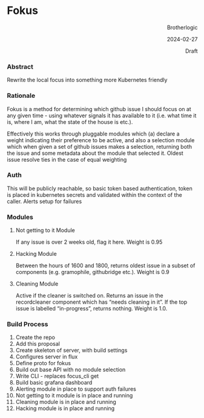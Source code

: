 <!-----



Conversion time: 0.331 seconds.


Using this Markdown file:

1. Paste this output into your source file.
2. See the notes and action items below regarding this conversion run.
3. Check the rendered output (headings, lists, code blocks, tables) for proper
   formatting and use a linkchecker before you publish this page.

Conversion notes:

* Docs to Markdown version 1.0β35
* Sun Mar 03 2024 16:00:38 GMT-0800 (PST)
* Source doc: Fokus
----->



# Fokus

<p style="text-align: right">
Brotherlogic</p>


<p style="text-align: right">
2024-02-27</p>


<p style="text-align: right">
Draft</p>



### Abstract

Rewrite the local focus into something more Kubernetes friendly


### Rationale

Fokus is a method for determining which github issue I should focus on at any given time - using whatever signals it has available to it (i.e. what time it is, where I am, what the state of the house is etc.).

Effectively this works through pluggable modules which (a) declare a weight indicating their preference to be active, and also a selection module which when given a set of github issues makes a selection, returning both the issue and some metadata about the module that selected it. Oldest issue resolve ties in the case of equal weighting


### Auth

This will be publicly reachable, so basic token based authentication, token is placed in kubernetes secrets and validated within the context of the caller. Alerts setup for failures


### Modules



1. Not getting to it Module

    If any issue is over 2 weeks old, flag it here. Weight is 0.95

2. Hacking Module

    Between the hours of 1600 and 1800, returns oldest issue in a subset of components (e.g. gramophile, githubridge etc.). Weight is 0.9

3. Cleaning Module

    Active if the cleaner is switched on. Returns an issue in the recordcleaner component which has “needs cleaning in it”. If the top issue is labelled “in-progress”, returns nothing. Weight is 1.0.



### Build Process



1. Create the repo
2. Add this proposal
3. Create skeleton of server, with build settings
4. Configures server in flux
5. Define proto for fokus
6. Build out base API with no module selection
7. Write CLI - replaces focus_cli get
8. Build basic grafana dashboard
9. Alerting module in place to support auth failures
10. Not getting to it module is in place and running
11. Cleaning module is in place and running
12. Hacking module is in place and running